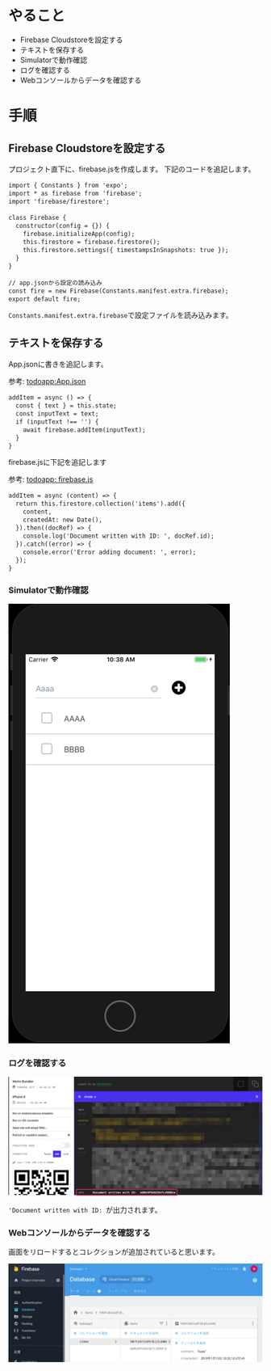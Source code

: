 
# やること

- Firebase Cloudstoreを設定する
- テキストを保存する
- Simulatorで動作確認
- ログを確認する
- Webコンソールからデータを確認する

# 手順

## Firebase Cloudstoreを設定する


プロジェクト直下に、firebase.jsを作成します。
下記のコードを追記します。

```
import { Constants } from 'expo';
import * as firebase from 'firebase';
import 'firebase/firestore';

class Firebase {
  constructor(config = {}) {
    firebase.initializeApp(config);
    this.firestore = firebase.firestore();
    this.firestore.settings({ timestampsInSnapshots: true });
  }
}

// app.jsonから設定の読み込み
const fire = new Firebase(Constants.manifest.extra.firebase);
export default fire;
```

`Constants.manifest.extra.firebase`で設定ファイルを読み込みます。

## テキストを保存する

App.jsonに書きを追記します。

参考: [todoapp:App.json](https://github.com/saicologic/todoapp/blob/master/App.js#L90-L100)

```
addItem = async () => {
  const { text } = this.state;
  const inputText = text;
  if (inputText !== '') {
    await firebase.addItem(inputText);
  }
}
```

firebase.jsに下記を追記します

参考: [todoapp: firebase.js](https://github.com/saicologic/todoapp/blob/master/firebase.js#L12-L21)

```
addItem = async (content) => {
  return this.firestore.collection('items').add({
    content,
    createdAt: new Date(),
  }).then((docRef) => {
    console.log('Document written with ID: ', docRef.id);
  }).catch((error) => {
    console.error('Error adding document: ', error);
  });
}
```

### Simulatorで動作確認

![](images/input_text.png)

### ログを確認する
![](images/log.png)

`'Document written with ID: `が出力されます。

### Webコンソールからデータを確認する
画面をリロードするとコレクションが追加されていると思います。

![](images/add_item.png)
